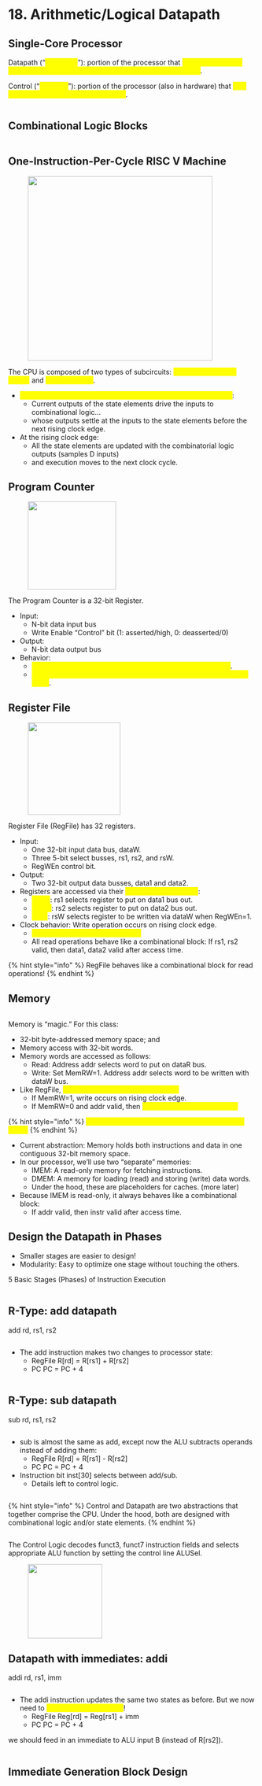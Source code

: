 # 18. Arithmetic/Logical Datapath

## Single-Core Processor

Datapath (“<mark style="color:yellow;">the brawn</mark>”): portion of the processor that <mark style="color:yellow;">contains hardware necessary to perform operations required by the processor</mark>.&#x20;

Control (“<mark style="color:yellow;">the brain</mark>”): portion of the processor (also in hardware) that <mark style="color:yellow;">tells the datapath what needs to be done</mark>.

<figure><img src=".gitbook/assets/image (142).png" alt=""><figcaption></figcaption></figure>

## Combinational Logic Blocks

<figure><img src=".gitbook/assets/image (143).png" alt=""><figcaption></figcaption></figure>

## One-Instruction-Per-Cycle RISC V Machine

<figure><img src=".gitbook/assets/image (171).png" alt="" width="375"><figcaption></figcaption></figure>

The CPU is composed of two types of subcircuits: <mark style="color:yellow;">combinational logic blocks</mark> and <mark style="color:yellow;">state elements</mark>.

* <mark style="color:yellow;">On every tick of the clock, the computer executes one instruction</mark>:
  * Current outputs of the state elements drive the inputs to combinational logic…
  * whose outputs settle at the inputs to the state elements before the next rising clock edge.
* At the rising clock edge:
  * All the state elements are updated with the combinatorial logic outputs (samples D inputs)
  * and execution moves to the next clock cycle.

## Program Counter

<figure><img src=".gitbook/assets/image (144).png" alt="" width="179"><figcaption></figcaption></figure>

The Program Counter is a 32-bit Register.

* Input:
  * N-bit data input bus
  * Write Enable “Control” bit (1: asserted/high, 0: deasserted/0)
* Output:
  * N-bit data output bus
* Behavior:
  * <mark style="color:yellow;">If Write Enable is 1 on rising clock edge, set Data Out=Data In</mark>.
  * <mark style="color:yellow;">At all other times, Data Out will not change; it will output its current value</mark>.

## Register File

<figure><img src=".gitbook/assets/image (145).png" alt="" width="188"><figcaption></figcaption></figure>

Register File (RegFile) has 32 registers.

* Input:
  * One 32-bit input data bus, dataW.
  * Three 5-bit select busses, rs1, rs2, and rsW.
  * RegWEn control bit.
* Output:
  * Two 32-bit output data busses, data1 and data2.
* Registers are accessed via their <mark style="color:yellow;">5-bit register numbers</mark>:&#x20;
  * <mark style="color:yellow;">R\[rs1]</mark>: rs1 selects register to put on data1 bus out.&#x20;
  * <mark style="color:yellow;">R\[rs2]</mark>: rs2 selects register to put on data2 bus out.
  * <mark style="color:yellow;">R\[rd]</mark>: rsW selects register to be written via dataW when RegWEn=1.&#x20;
* Clock behavior: Write operation occurs on rising clock edge.&#x20;
  * <mark style="color:yellow;">Clock input only a factor on write!</mark>&#x20;
  * All read operations behave like a combinational block: If rs1, rs2 valid, then data1, data2 valid after access time.

{% hint style="info" %}
RegFile behaves like a combinational block for read operations!
{% endhint %}

## Memory

<figure><img src=".gitbook/assets/image (147).png" alt=""><figcaption></figcaption></figure>

Memory is “magic.” For this class:

* 32-bit byte-addressed memory space; and
* Memory access with 32-bit words.
* Memory words are accessed as follows:&#x20;
  * Read: Address addr selects word to put on dataR bus.&#x20;
  * Write: Set MemRW=1. Address addr selects word to be written with dataW bus.&#x20;
* Like RegFile, <mark style="color:yellow;">clock input is only a factor on write.</mark>&#x20;
  * If MemRW=1, write occurs on rising clock edge.&#x20;
  * If MemRW=0 and addr valid, then <mark style="color:yellow;">dataR valid after access time.</mark>

{% hint style="info" %}
<mark style="color:yellow;">If MemRW=0, MEM behaves like a combinational block.</mark>
{% endhint %}

* Current abstraction: Memory holds both instructions and data in one contiguous 32-bit memory space.&#x20;
* In our processor, we’ll use two “separate” memories:&#x20;
  * IMEM: A read-only memory for fetching instructions.&#x20;
  * DMEM: A memory for loading (read) and storing (write) data words.&#x20;
  * Under the hood, these are placeholders for caches. (more later)&#x20;
* Because IMEM is read-only, it always behaves like a combinational block:&#x20;
  * If addr valid, then instr valid after access time.

## Design the Datapath in Phases

* Smaller stages are easier to design!&#x20;
* Modularity: Easy to optimize one stage without touching the others.

5 Basic Stages (Phases) of Instruction Execution

<figure><img src=".gitbook/assets/image (196).png" alt=""><figcaption></figcaption></figure>

## R-Type: add datapath

add rd, rs1, rs2

<figure><img src=".gitbook/assets/image (148).png" alt=""><figcaption></figcaption></figure>

* The add instruction makes two changes to processor state:&#x20;
  * RegFile R\[rd] = R\[rs1] + R\[rs2]&#x20;
  * PC PC = PC + 4

<figure><img src=".gitbook/assets/image (149).png" alt=""><figcaption></figcaption></figure>

## R-Type: sub datapath

sub rd, rs1, rs2

<figure><img src=".gitbook/assets/image (150).png" alt=""><figcaption></figcaption></figure>

* sub is almost the same as add, except now the ALU subtracts operands instead of adding them:
  * RegFile  R\[rd] = R\[rs1] - R\[rs2]
  * PC  PC = PC + 4
* Instruction bit inst\[30] selects between add/sub.
  * Details left to control logic.

<figure><img src=".gitbook/assets/image (197).png" alt=""><figcaption></figcaption></figure>

{% hint style="info" %}
Control and Datapath are two abstractions that together comprise the CPU. Under the hood, both are designed with combinational logic and/or state elements.
{% endhint %}

<figure><img src=".gitbook/assets/image (152).png" alt=""><figcaption></figcaption></figure>

The Control Logic decodes funct3, funct7 instruction fields and selects appropriate ALU function by setting the control line ALUSel.

<figure><img src=".gitbook/assets/image (153).png" alt="" width="151"><figcaption></figcaption></figure>

## Datapath with immediates: addi

addi rd, rs1, imm

<figure><img src=".gitbook/assets/image (154).png" alt=""><figcaption></figcaption></figure>

* The addi instruction updates the same two states as before. But we now need to <mark style="color:yellow;">build an immediate imm</mark>!&#x20;
  * RegFile Reg\[rd] = Reg\[rs1] + imm&#x20;
  * PC PC = PC + 4

we should feed in an immediate to ALU input B (instead of R\[rs2]).

<figure><img src=".gitbook/assets/image (155).png" alt=""><figcaption></figcaption></figure>

## Immediate Generation Block Design

<figure><img src=".gitbook/assets/image (156).png" alt=""><figcaption></figcaption></figure>

<figure><img src=".gitbook/assets/image (157).png" alt=""><figcaption></figcaption></figure>

